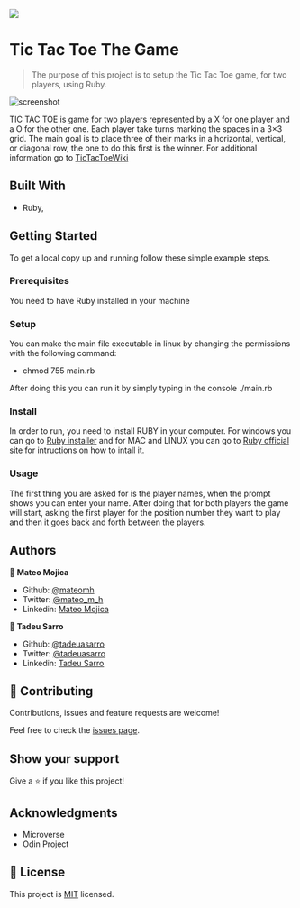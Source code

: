 ![](https://img.shields.io/badge/Microverse-blueviolet)

# Tic Tac Toe The Game

> The purpose of this project is to setup the Tic Tac Toe game, for two players, using Ruby.

![screenshot](./app_screenshot.png)

 TIC TAC TOE is game for two players represented by a X for one player and a O for the other one. Each player take turns marking the spaces in a 3×3 grid. The main goal is to place three of their marks in a horizontal, vertical, or diagonal row, the one to do this first is the winner. For additional information go to [TicTacToeWiki](https://en.wikipedia.org/wiki/Tic-tac-toe)

## Built With

- Ruby,


## Getting Started

To get a local copy up and running follow these simple example steps.

### Prerequisites
You need to have Ruby installed in your machine

### Setup
You can make the main file executable in linux by changing the permissions with the following command:

- chmod 755 main.rb

After doing this you can run it by simply typing in the console ./main.rb

### Install
In order to run, you need to install RUBY in your computer. For windows you can go to [Ruby installer](https://rubyinstaller.org/) and for MAC and LINUX you can go to [Ruby official site](https://www.ruby-lang.org/en/downloads/) for intructions on how to intall it.

### Usage
The first thing you are asked for is the player names, when the prompt shows you can enter your name. After doing that for both players the game will start, asking the first player for the position number they want to play and then it goes back and forth between the players. 


## Authors

👤 **Mateo Mojica**

- Github: [@mateomh](https://github.com/mateomh)
- Twitter: [@mateo_m_h](https://twitter.com/mateo_m_h)
- Linkedin: [Mateo Mojica](https://linkedin.com/mateo_mojica_hernandez)

👤 **Tadeu Sarro**

- Github: [@tadeuasarro](https://github.com/tadeuasarro)
- Twitter: [@tadeuasarro](https://twitter.com/tadeuasarro)
- Linkedin: [Tadeu Sarro](https://www.linkedin.com/in/tadeuasarro/)

## 🤝 Contributing

Contributions, issues and feature requests are welcome!

Feel free to check the [issues page](issues/).

## Show your support

Give a ⭐️ if you like this project!

## Acknowledgments

- Microverse
- Odin Project

## 📝 License

This project is [MIT](https://opensource.org/licenses/MIT) licensed.